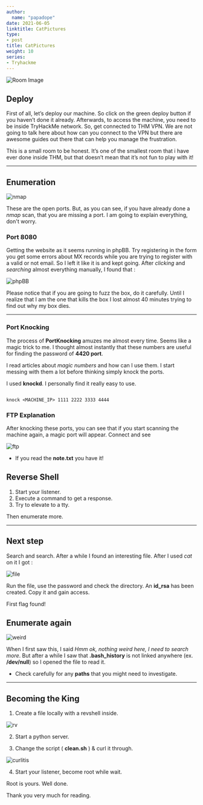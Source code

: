 ```yaml
---
author:
  name: "papadope"
date: 2021-06-05
linktitle: CatPictures
type:
- post
title: CatPictures
weight: 10
series:
- Tryhackme
---
```


![Room Image](/catpictures/roompicture.jpeg)

## Deploy

First of all, let’s deploy our machine. So click on the green deploy button if you haven’t done it already. Afterwards, to access the machine, you need to be inside TryHackMe network. So, get connected to THM VPN. We are not going to talk here about how can you connect to the VPN but there are awesome guides out there that can help you manage the frustration.

This is a small room to be honest. It’s one of the smallest room that i have ever done inside THM, but that doesn’t mean that it’s not fun to play with it!

---

## Enumeration

![nmap](/catpictures/nmap.png)

These are the open ports. But, as you can see, if you have already done a *nmap* scan, that you are missing a port. I am going to explain everything, don't worry.

### Port 8080

Getting the website as it seems running in phpBB. Try registering in the form you get some errors about MX records while you are trying to register with a valid or not email. So I left it like it is and kept going. After *clicking* and *searching* almost everything manually, I found that :

![phpBB](/catpictures/enum_find.png)

Please notice that if you are going to fuzz the box, do it carefully. Until I realize that I am the one that kills the box I lost almost 40 minutes trying to find out why my box dies.

---

### Port Knocking

The process of **PortKnocking** amuzes me almost every time. Seems like a magic trick to me.
I thought almost instantly that these numbers are useful for finding the password of **4420 port**.

I read articles about *magic numbers* and how can I use them. I start messing with them a lot before thinking simply knock the ports.

I used **knockd**. I personally find it really easy to use.

```

knock <MACHINE_IP> 1111 2222 3333 4444

```

### FTP Explanation

After knocking these ports, you can see that if you start scanning the machine again, a magic port will appear. Connect and see

![ftp](/catpictures/ftp.png)

* If you read the **note.txt** you have it!

## Reverse Shell

1. Start your listener.
2. Execute a command to get a response.
3. Try to elevate to a tty.

Then enumerate more.

---

## Next step

Search and search. After a while I found an interesting file. After I used *cat* on it I got :

![file](/catpictures/hmm.png)

Run the file, use the password and check the directory. An **id_rsa** has been created. Copy it and gain access.

First flag found!

## Enumerate again

![weird](/catpictures/weird.png)

When I first saw this, I said *Hmm ok, nothing weird here, I need to search more*. But after a while I saw that **.bash_history** is not linked anywhere (ex. **/dev/null**) so I opened the file to read it. 

* Check carefully for any **paths** that you might need to investigate.

---

## Becoming the King

1. Create a file locally with a revshell inside.

![rv](/catpictures/rev_python.png)

2. Start a python server.

3. Change the script ( **clean.sh** ) & curl it through.

![curlitis](/catpictures/curlitis.png)

4. Start your listener, become root while wait.

Root is yours.
Well done.

Thank you very much for reading.
